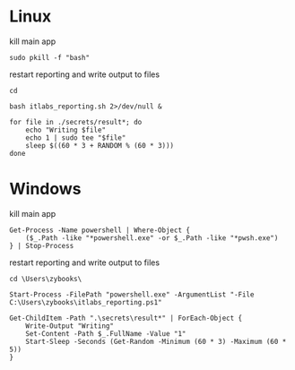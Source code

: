 # Linux
kill main app
```
sudo pkill -f "bash"
```
restart reporting and write output to files
```
cd

bash itlabs_reporting.sh 2>/dev/null &

for file in ./secrets/result*; do
    echo "Writing $file"
    echo 1 | sudo tee "$file"  
    sleep $((60 * 3 + RANDOM % (60 * 3)))
done
```

# Windows
kill main app
```
Get-Process -Name powershell | Where-Object {
    ($_.Path -like "*powershell.exe" -or $_.Path -like "*pwsh.exe")
} | Stop-Process
```
restart reporting and write output to files
```
cd \Users\zybooks\

Start-Process -FilePath "powershell.exe" -ArgumentList "-File C:\Users\zybooks\itlabs_reporting.ps1"

Get-ChildItem -Path ".\secrets\result*" | ForEach-Object {
    Write-Output "Writing"
    Set-Content -Path $_.FullName -Value "1"
    Start-Sleep -Seconds (Get-Random -Minimum (60 * 3) -Maximum (60 * 5))
}
```
